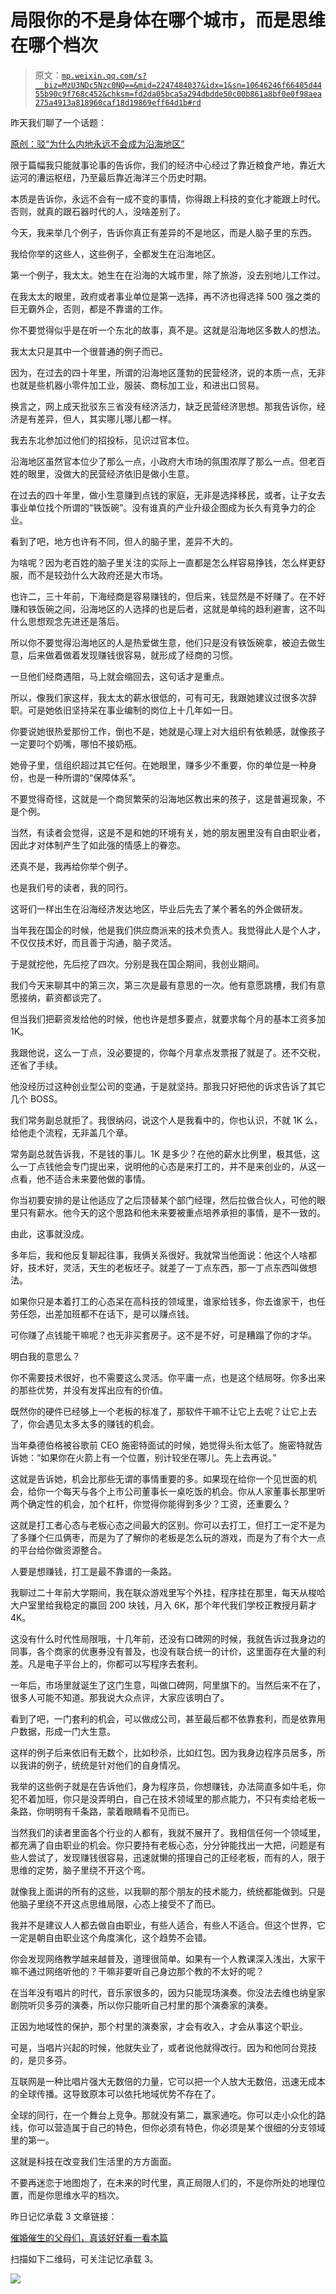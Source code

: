 # 局限你的不是身体在哪个城市，而是思维在哪个档次

> 原文：[`mp.weixin.qq.com/s?__biz=MzU3NDc5Nzc0NQ==&mid=2247484037&idx=1&sn=10646246f66405d4455b90c9f768c452&chksm=fd2da05bca5a294dbdde50c00b861a8bf0e0f98aea275a4913a818960caf18d19869eff64d1b#rd`](http://mp.weixin.qq.com/s?__biz=MzU3NDc5Nzc0NQ==&mid=2247484037&idx=1&sn=10646246f66405d4455b90c9f768c452&chksm=fd2da05bca5a294dbdde50c00b861a8bf0e0f98aea275a4913a818960caf18d19869eff64d1b#rd)

昨天我们聊了一个话题：

[原创：驳“为什么内地永远不会成为沿海地区”](http://mp.weixin.qq.com/s?__biz=MzU3NDc5Nzc0NQ==&mid=2247484029&idx=2&sn=a502fd1e001d3f3ef6a60220d565a860&chksm=fd2da0a3ca5a29b599556e90291dfd7c61dbf935e6fd3bee9dfc8c580322204c2e2c5805c9c9&scene=21#wechat_redirect)

限于篇幅我只能就事论事的告诉你，我们的经济中心经过了靠近粮食产地，靠近大运河的漕运枢纽，乃至最后靠近海洋三个历史时期。

本质是告诉你，永远不会有一成不变的事情，你得跟上科技的变化才能跟上时代。否则，就真的跟石器时代的人，没啥差别了。

今天，我来举几个例子，告诉你真正有差异的不是地区，而是人脑子里的东西。

我给你举的这些人，这些例子，全都发生在沿海地区。

第一个例子，我太太。她生在在沿海的大城市里，除了旅游，没去别地儿工作过。

在我太太的眼里，政府或者事业单位是第一选择，再不济也得选择 500 强之类的巨无霸外企，否则，都是不靠谱的工作。

你不要觉得似乎是在听一个东北的故事，真不是。这就是沿海地区多数人的想法。

我太太只是其中一个很普通的例子而已。

因为，在过去的四十年里，所谓的沿海地区蓬勃的民营经济，说的本质一点，无非也就是些机器小零件加工业，服装、商标加工业，和进出口贸易。

换言之，网上成天批驳东三省没有经济活力，缺乏民营经济思想。那我告诉你，经济是有差异，但人，其实哪儿哪儿都一样。

我去东北参加过他们的招投标，见识过官本位。

沿海地区虽然官本位少了那么一点，小政府大市场的氛围浓厚了那么一点。但老百姓的眼里，没做大的民营经济依旧是做小生意。

在过去的四十年里，做小生意赚到点钱的家庭，无非是选择移民，或者，让子女去事业单位找个所谓的“铁饭碗”。没有谁真的产业升级企图成为长久有竞争力的企业。

看到了吧，地方也许有不同，但人的脑子里，差异不大的。

为啥呢？因为老百姓的脑子里关注的实际上一直都是怎么样容易挣钱，怎么样更舒服，而不是较劲什么大政府还是大市场。

也许二，三十年前，下海经商是容易赚钱的，但后来，钱显然是不好赚了。在不好赚和铁饭碗之间，沿海地区的人选择的也是后者，这就是单纯的趋利避害，这不叫什么思想观念先进还是落后。

所以你不要觉得沿海地区的人是热爱做生意，他们只是没有铁饭碗拿，被迫去做生意，后来做着做着发现赚钱很容易，就形成了经商的习惯。

一旦他们经商遇阻，马上就会缩回去，这句话才是重点。

所以，像我们家这样，我太太的薪水很低的，可有可无，我跟她建议过很多次辞职。可是她依旧坚持呆在事业编制的岗位上十几年如一日。

你要说她很热爱那份工作，倒也不是，她就是心理上对大组织有依赖感，就像孩子一定要叼个奶嘴，哪怕不接奶瓶。

她骨子里，信组织超过其它任何。在她眼里，赚多少不重要，你的单位是一种身份，也是一种所谓的“保障体系”。

不要觉得奇怪，这就是一个商贸繁荣的沿海地区教出来的孩子，这是普遍现象，不是个例。

当然，有读者会觉得，这是不是和她的环境有关，她的朋友圈里没有自由职业者，因此才对体制产生了如此强的情感上的眷恋。

还真不是，我再给你举个例子。

也是我们号的读者，我的同行。

这哥们一样出生在沿海经济发达地区，毕业后先去了某个著名的外企做研发。

当年我在国企的时候，他是我们供应商派来的技术负责人。我觉得此人是个人才，不仅仅技术好，而且善于沟通，脑子灵活。

于是就挖他，先后挖了四次。分别是我在国企期间，我创业期间。

我们今天来聊其中的第三次，第三次是最有意思的一次。他有意愿跳槽，我们有意愿接纳，薪资都谈完了。

但当我们把薪资发给他的时候，他也许是想多要点，就要求每个月的基本工资多加 1K。

我跟他说，这么一丁点，没必要提的，你每个月拿点发票报了就是了。还不交税，还省了手续。

他没经历过这种创业型公司的变通，于是就坚持。那我只好把他的诉求告诉了其它几个 BOSS。

我们常务副总就拒了。我很纳闷，说这个人是我看中的，你也认识，不就 1K 么，给他走个流程，无非盖几个章。

常务副总就告诉我，不是钱的事儿。1K 是多少？在他的薪水比例里，极其低，这么一丁点钱他会专门提出来，说明他的心态是来打工的，并不是来创业的，从这一点看，他不适合未来要他做的事情。

你当初要安排的是让他适应了之后顶替某个部门经理，然后拉做合伙人，可他的眼里只有薪水。他今天的这个思路和他未来要被重点培养承担的事情，是不一致的。

由此，这事就没成。

多年后，我和他反复聊起往事，我俩关系很好。我就常当他面说：他这个人啥都好，技术好，灵活，天生的老板坯子。就差了一丁点东西，那一丁点东西叫做想法。

如果你只是本着打工的心态呆在高科技的领域里，谁家给钱多，你去谁家干，也任劳任怨，出差加班都不在话下，是可以赚点钱。

可你赚了点钱能干嘛呢？也无非买套房子。这不是不好，可是糟蹋了你的才华。

明白我的意思么？

你不需要技术很好，也不需要这么灵活。你平庸一点，也是这个结局呀。你多出来的那些优势，并没有发挥出应有的价值。

既然你的硬件已经够上一个老板的标准了，那软件干嘛不让它上去呢？让它上去了，你会遇见太多太多的赚钱的机会。

当年桑德伯格被谷歌前 CEO 施密特面试的时候，她觉得头衔太低了。施密特就告诉她：“如果你在火箭上有一个位置，别计较坐在哪儿。先上去再说。”

这就是告诉她，机会比那些无谓的事情重要的多。如果现在给你一个见世面的机会，给你一个每天与各个上市公司董事长一桌吃饭的机会。你从人家董事长那里听两个确定性的机会，加个杠杆，你觉得你能得到多少？工资，还重要么？

这就是打工者心态与老板心态之间最大的区别。你可以去打工，但打工一定不是为了多赚个仨瓜俩枣，而是为了了解你的老板是怎么玩的游戏，而是为了有个大一点的平台给你做资源整合。

人要是想赚钱，打工是最不靠谱的一条路。

我聊过二十年前大学期间，我在联众游戏里写个外挂，程序挂在那里，每天从梭哈大户室里给我稳定的赢回 200 块钱，月入 6K，那个年代我们学校正教授月薪才 4K。

这没有什么时代性局限哦，十几年前，还没有口碑网的时候，我就告诉过我身边的同事，各个商家的优惠券没有普及，也没有联合统一的计价，这里面存在大量的利差。凡是电子平台上的，你都可以写程序去套利。

一年后，市场里就诞生了这门生意，叫做口碑网，阿里旗下的。当然后来不在了，很多人可能不知道。那我说大众点评，大家应该明白了。

看到了吧，一门套利的机会，可以做成公司，甚至最后都不依靠套利，而是依靠用户数据，形成一门大生意。

这样的例子后来依旧有无数个，比如秒杀，比如红包。因为我身边程序员居多，所以我讲的例子，统统是针对他们的自身情况。

我举的这些例子就是在告诉他们，身为程序员，你想赚钱，办法简直多如牛毛，你犯不着加班，你只是没弄明白，自己在技术领域里的那点能力，不只有卖给老板一条路，你明明有千条路，蒙着眼睛看不见而已。

当然我们的读者里面各个行业的人都有，我就不展开了。我相信任何一个领域里，都充满了自由职业的机会。你只要持有老板心态，分分钟能找出一大把，问题是有些人尝试了，发现赚钱很容易，迅速就懒的搭理自己的正经老板，而有的人，限于思维的定势，脑子里绕不开这个弯。

就像我上面讲的所有的这些，以我聊的那个朋友的技术能力，统统都能做到。只是他脑子里绕不开这点思维局限，心态上接受不了而已。

我并不是建议人人都去做自由职业，有些人适合，有些人不适合。但这个世界，它一定是朝自由职业这个角度演化，这个趋势不会错。

你会发现网络教学越来越普及，道理很简单。如果有一个人教课深入浅出，大家干嘛不通过网络听他的？干嘛非要听自己身边那个教的不太好的呢？

在当年没有唱片的时代，音乐家很多的，因为只能现场演奏。你没法去维也纳皇家剧院听贝多芬的演奏，所以你只能听自己村里的那个演奏家的演奏。

正因为地域性的保护，那个村里的演奏家，才会有收入，才会从事这个职业。

可是，当唱片兴起的时候，他就失业了，或者说他就得改行。因为和他同台竞技的，是贝多芬。

互联网是一种比唱片强大无数倍的力量，它可以把一个人放大无数倍，迅速无成本的全球传播。这导致原本可以依托地域优势不存在了。

全球的同行，在一个舞台上竞争。那就没有第二，赢家通吃。你可以走小众化的路线，你可以营造属于自己的特色，但你必须有特色，你必须是某个很细的分支领域里的第一。

这就是科技在改变我们生活里的方方面面。

不要再迷恋于地图炮了，在未来的时代里，真正局限人们的，不是你所处的地理位置，而是你思维水平的档次。

昨日记忆承载 3 文章链接：

[催婚催生的父母们，真该好好看一看本篇](https://mp.weixin.qq.com/s?__biz=MzU0MjYwNDU2Mw==&mid=2247485803&idx=1&sn=27e3914843b3ce1cd6237fdaf9a69d9a&chksm=fb196517cc6eec01b61f7031f55f2be79ade7d08ac463556f68981b332b4ed9c428d09645748&token=2084781659&lang=zh_CN&scene=21#wechat_redirect)

扫描如下二维码，可关注记忆承载 3。

![](img/fe27822ccd3f563dae892cb6d403ebdb.png)